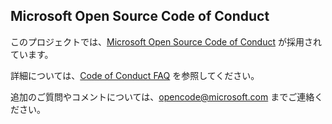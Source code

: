 ## <a name="microsoft-open-source-code-of-conduct"></a>Microsoft Open Source Code of Conduct

このプロジェクトでは、[Microsoft Open Source Code of Conduct](https://opensource.microsoft.com/codeofconduct/) が採用されています。

詳細については、[Code of Conduct FAQ](https://opensource.microsoft.com/codeofconduct/faq/) を参照してください。 

追加のご質問やコメントについては、[opencode@microsoft.com](mailto:opencode@microsoft.com) までご連絡ください。 
